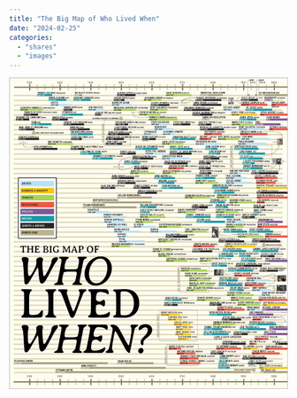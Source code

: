 ```yaml
---
title: "The Big Map of Who Lived When"
date: "2024-02-25"
categories:
  - "shares"
  - "images"
---
```


![](who-lived-when.jpg "[The Big Map of Who Lived When](https://twitter.com/Rainmaker1973/status/1761399141689704897)")